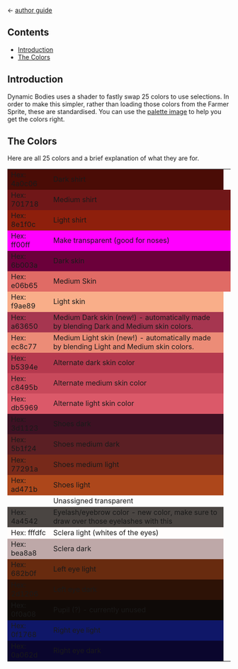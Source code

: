 ﻿← [author guide](../author-guide.md)

## Contents
* [Introduction](#introduction)
* [The Colors](#the-colors)

## Introduction
Dynamic Bodies uses a shader to fastly swap 25 colors to use selections. In order to make this
simpler, rather than loading those colors from the Farmer Sprite, these are standardised. You
can use the [palette image](../../asset/Character/palette_skin.png) to help you get the colors right.

## The Colors
Here are all 25 colors and a brief explanation of what they are for.

<style>
.palette tr:nth-child(1) { background: #4a0c06 }
.palette tr:nth-child(2) { background: #701718 }
.palette tr:nth-child(3) { background: #8e1f0c }
.palette tr:nth-child(4) { background: #ff00ff }
.palette tr:nth-child(5) { background: #6b003a }
.palette tr:nth-child(6) { background: #e06b65 }
.palette tr:nth-child(7) { background: #f9ae89 }
.palette tr:nth-child(8) { background: #a63650 }
.palette tr:nth-child(9) { background: #ec8c77 }
.palette tr:nth-child(10) { background: #b5394e }
.palette tr:nth-child(11) { background: #c8495b }
.palette tr:nth-child(12) { background: #db5969 }
.palette tr:nth-child(13) { background: #3d1123 }
.palette tr:nth-child(14) { background: #5b1f24 }
.palette tr:nth-child(15) { background: #77291a }
.palette tr:nth-child(16) { background: #ad471b }

.palette tr:nth-child(18) { background: #4a4542 }
.palette tr:nth-child(19) { background: #fffdfc }
.palette tr:nth-child(20) { background: #bea8a8 }
.palette tr:nth-child(21) { background: #682b0f }
.palette tr:nth-child(22) { background: #2d1206 }
.palette tr:nth-child(23) { background: #0f0a08 }
.palette tr:nth-child(24) { background: #0f1768 }
.palette tr:nth-child(25) { background: #0a062d }
</style>
<div class="palette">
<table border="0" cellspacing="0" cellpadding="1">
<tr>
	<td >Hex: 4a0c06</td>
	<td>Dark shirt</td>
</tr>
<tr>
	<td >Hex: 701718</td>
	<td>Medium shirt<td>
	</tr>
<tr>
	<td >Hex: 8e1f0c</td>
	<td>Light shirt<td>
</tr>
<tr>
	<td >Hex: ff00ff</td>
	<td>Make transparent (good for noses)<td>
</tr>
<tr>
	<td >Hex: 6b003a</td>
	<td>Dark skin<td>
</tr>
<tr>
	<td >Hex: e06b65</td>
	<td>Medium Skin<td>
</tr>
<tr>
	<td>Hex: f9ae89</td>
	<td>Light skin</td></tr>
<tr>
  <td>Hex: a63650</td>
  <td>Medium Dark skin (new!) - automatically made by blending Dark and Medium skin colors.</td>
</tr>
<tr>
  <td>Hex: ec8c77</td>
  <td>Medium Light skin (new!) - automatically made by blending Light and Medium skin colors.</td>
</tr>
<tr>
  <td>Hex: b5394e</td>
  <td>Alternate dark skin color</td>
</tr>
<tr>
  <td>Hex: c8495b</td>
  <td>Alternate medium skin color</td>
</tr>
<tr>
  <td>Hex: db5969</td>
  <td>Alternate light skin color</td>
</tr>
<tr>
  <td>Hex: 3d1123</td>
  <td>Shoes dark</td>
</tr>
<tr>
  <td>Hex: 5b1f24</td>
  <td>Shoes medium dark</td>
</tr>
<tr>
  <td>Hex: 77291a</td>
  <td>Shoes medium light</td>
</tr>
<tr>
  <td>Hex: ad471b</td>
  <td>Shoes light</td>
</tr>
<tr>
  <td>&nbsp;</td><td>Unassigned transparent</td>
</tr>
<tr>
  <td>Hex: 4a4542</td>
  <td>Eyelash/eyebrow color - new color, make sure to draw over those eyelashes with this</td>
</tr>
<tr>
  <td>Hex: fffdfc</td>
  <td>Sclera light (whites of the eyes)</td>
</tr>
<tr>
  <td>Hex: bea8a8</td>
  <td>Sclera dark</td>
</tr>
<tr>
  <td>Hex: 682b0f</td>
  <td>Left eye light</td>
</tr>
<tr>
  <td>Hex: 2d1206</td>
  <td>Left eye dark</td>
</tr>
<tr>
  <td>Hex: 0f0a08</td>
  <td>Pupil (?) - currently unused</td>
</tr>
<tr>
  <td>Hex: 0f1768</td>
  <td>Right eye light</td>
</tr>
<tr>
  <td>Hex: 0a062d</td>
  <td>Right eye dark</td></td>
</tr>
</table>
</div>